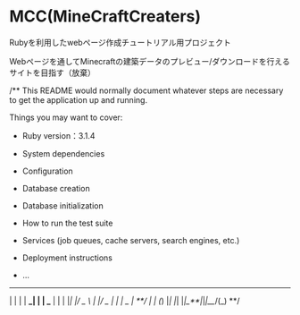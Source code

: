 # MCC(MineCraftCreaters)

Rubyを利用したwebページ作成チュートリアル用プロジェクト

Webページを通してMinecraftの建築データのプレビュー/ダウンロードを行えるサイトを目指す（放棄）



/**
This README would normally document whatever steps are necessary to get the
application up and running.

Things you may want to cover:

- Ruby version：3.1.4

- System dependencies

- Configuration

- Database creation

- Database initialization

- How to run the test suite

- Services (job queues, cache servers, search engines, etc.)

- Deployment instructions

- ...

---

| | | | **_| | | _** | |
| |_| |/ _ \ | |/ _ \| |
| _ | **/ | | (_) |_|
|_| |_|\_**|_|_|\_\__/(_)
**/
